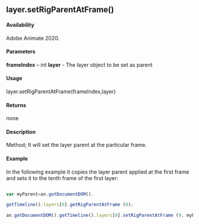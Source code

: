 ## layer.setRigParentAtFrame()

#### Availability

Adobe Animate 2020.

#### Parameters

**frameIndex** – int
**layer** - The layer object to be set as parent

#### Usage

 layer.setRigParentAtFrame(frameIndex,layer) 
 
#### Returns

none

#### Description

Method; It will set the layer parent at the particular frame.

#### Example

In the following example it copies the layer parent applied at the first frame and sets it to the tenth frame of the first layer:

```javascript

var myParent=an.getDocumentDOM().

getTimeline().layers[0].getRigParentAtFrame (0);

an.getDocumentDOM().getTimeline().layers[0].setRigParentAtFrame (9, myParent);


```